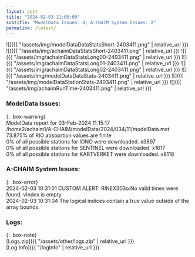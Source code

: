 ```yaml
---
layout: post
title: "2024-02-03 11:00:00"
subtitle: "ModelData Issues: 4; A-CHAIM System Issues: 2"
permalink: /latest/
---
```


![]({{ "/assets/img/modelDataDataStatsShort-2403411.png" | relative_url }})
![]({{ "/assets/img/achaimDataStatsShort-2403411.png" | relative_url }})
![]({{ "/assets/img/achaimDataStatsLong00-2403411.png" | relative_url }})
![]({{ "/assets/img/achaimDataStatsLong01-2403411.png" | relative_url }})
![]({{ "/assets/img/achaimDataStatsLong02-2403411.png" | relative_url }})
![]({{ "/assets/img/modelDataDataStats-2403411.png" | relative_url }})
![]({{ "/assets/img/modelDataStationStats-2403411.png" | relative_url }})
![]({{ "/assets/img/achaimRunTime-2403411.png" | relative_url }})


### ModelData Issues:  
  
{: .box-warning}  
 ModelData report for 03-Feb-2024 11:15:17   
 /home2/achaim1/A-CHAIM/modelData/2024/034/11/modelData.mat   
 73.875% of RIO absoprtion values are finite   
 0% of all possible stations for IONO were downloaded. x3897   
 0% of all possible stations for SENTINEL were downloaded. x1617   
 0% of all possible stations for KARTVERKET were downloaded. x8118   
  
### A-CHAIM System Issues:  
  
{: .box-error}  
2024-02-03 10:31:01 CUSTOM ALERT: RINEX303o:No valid times were found, vIndex is empty  
2024-02-03 10:31:04 The logical indices contain a true value outside of the array bounds.  

### Logs:  
  
{: .box-note}  
[Logs.zip]({{ "/assets/other/logs.zip" | relative_url }})  
[Log Info]({{ "/logInfo" | relative_url }})  
